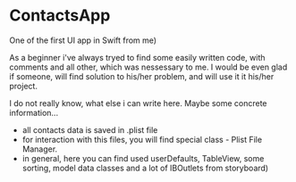 # ContactsApp
One of the first UI app in Swift from me)


As a beginner i've always tryed to find some easily written code, with comments and all other, which was nessessary to me.
I would be even glad if someone, will find solution to his/her problem, and will use it it his/her project.

I do not really know, what else i can write here. Maybe some concrete information...

- all contacts data is saved in .plist file
- for interaction with this files, you will find special class - Plist File Manager.
- in general, here you can find used userDefaults, TableView, some sorting, model data classes and a lot of IBOutlets from storyboard)
